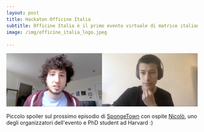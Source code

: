 ```yaml
---
layout: post
title: Hackaton Officine Italia
subtitle: Officine Italia è il primo evento virtuale di matrice italiana che fornisce una piattaforma ai giovani per progettare il futuro del Paese. 
image: /img/officine_italia_logo.jpeg

---
```

 ![Podcast Interview](/img/nicolo-intervista.png)

Piccolo spoiler sul prossimo episodio di [SpongeTown](https://www.youtube.com/channel/UCF_L3HLeKkKvWZTkZo8MVSQ) con ospite [Nicolò](https://scholar.harvard.edu/foppiani/bio), uno degli organizzatori dell'evento e PhD student ad Harvard :)
